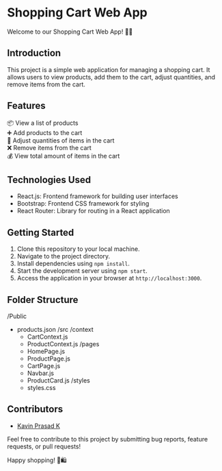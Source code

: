 # Shopping Cart Web App

Welcome to our Shopping Cart Web App! 🛒🌟

## Introduction
This project is a simple web application for managing a shopping cart. It allows users to view products, add them to the cart, adjust quantities, and remove items from the cart.

## Features
📦 View a list of products  
➕ Add products to the cart  
🔄 Adjust quantities of items in the cart  
❌ Remove items from the cart  
💰 View total amount of items in the cart  

## Technologies Used
- React.js: Frontend framework for building user interfaces  
- Bootstrap: Frontend CSS framework for styling  
- React Router: Library for routing in a React application  

## Getting Started
1. Clone this repository to your local machine.
2. Navigate to the project directory.
3. Install dependencies using `npm install`.
4. Start the development server using `npm start`.
5. Access the application in your browser at `http://localhost:3000`.

## Folder Structure

/Public
 - products.json
/src
  /context
    - CartContext.js
    - ProductContext.js
  /pages
    - HomePage.js
    - ProductPage.js
    - CartPage.js
    - Navbar.js
    - ProductCard.js
  /styles
    - styles.css

  

## Contributors
- [Kavin Prasad K](https://github.com/KavinPrasad2948)


Feel free to contribute to this project by submitting bug reports, feature requests, or pull requests!

Happy shopping! 🎉🛍️
